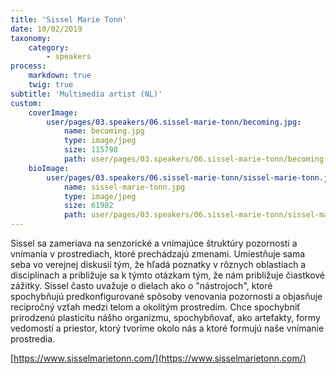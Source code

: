 ```yaml
---
title: 'Sissel Marie Tonn'
date: 10/02/2019
taxonomy:
    category:
        - speakers
process:
    markdown: true
    twig: true
subtitle: 'Multimedia artist (NL)'
custom:
    coverImage:
        user/pages/03.speakers/06.sissel-marie-tonn/becoming.jpg:
            name: becoming.jpg
            type: image/jpeg
            size: 115798
            path: user/pages/03.speakers/06.sissel-marie-tonn/becoming.jpg
    bioImage:
        user/pages/03.speakers/06.sissel-marie-tonn/sissel-marie-tonn.jpg:
            name: sissel-marie-tonn.jpg
            type: image/jpeg
            size: 61982
            path: user/pages/03.speakers/06.sissel-marie-tonn/sissel-marie-tonn.jpg
---
```


Sissel sa zameriava na senzorické a vnímajúce štruktúry pozornosti a vnímania v prostrediach, ktoré prechádzajú zmenami. Umiestňuje sama seba vo verejnej diskusií tým, že hľadá poznatky v rôznych oblastiach a disciplínach a približuje sa k týmto otázkam tým, že nám približuje čiastkové zážitky. Sissel často uvažuje o dielach ako o "nástrojoch", ktoré spochybňujú predkonfigurované spôsoby venovania pozornosti a objasňuje recipročný vzťah medzi telom a okolitým prostredím. Chce spochybniť prirodzenú plasticitu nášho organizmu, spochybňovať, ako artefakty, formy vedomostí a priestor, ktorý tvoríme okolo nás a ktoré formujú naše vnímanie prostredia.

[https://www.sisselmarietonn.com/](https://www.sisselmarietonn.com/)
